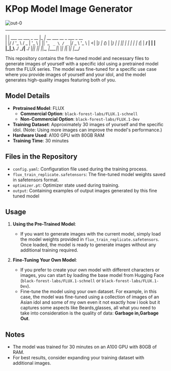 # KPop Model Image Generator
![out-0](https://github.com/user-attachments/assets/e7be19a3-fa68-47bd-a242-7c87ef45749c)







 _                        ___                            
| | ___ __   ___  _ __   |_ _|_ __ ___   __ _  ___ _ __  
| |/ / '_ \ / _ \| '_ \   | || '_ ` _ \ / _` |/ _ \ '_ \ 
|   <| |_) | (_) | |_) |  | || | | | | | (_| |  __/ | | |      
|_|\_\ .__/ \___/| .__/  |___|_| |_| |_|\__, |\___|_| |_|
     |_|         |_|                    |___/            








     
This repository contains the fine-tuned model and necessary files to generate images of yourself with a specific idol using a pretrained model from the FLUX series. The model was fine-tuned for a specific use case where you provide images of yourself and your idol, and the model generates high-quality images featuring both of you.

## Model Details

- **Pretrained Model**: FLUX
  - **Commercial Option**: `black-forest-labs/FLUX.1-schnell`
  - **Non-Commercial Option**: `black-forest-labs/FLUX.1-Dev`
- **Training Dataset**: Approximately 30 images of yourself and the specific idol. (Note: Using more images can improve the model's performance.)
- **Hardware Used**: A100 GPU with 80GB RAM
- **Training Time**: 30 minutes

## Files in the Repository

- `config.yaml`: Configuration file used during the training process.
- `flux_train_replicate.safetensors`: The fine-tuned model weights saved in safetensors format.
- `optimizer.pt`: Optimizer state used during training.
- `output`: Containing examples of output images generated by this fine tuned model

## Usage

1. **Using the Pre-Trained Model**: 
   - If you want to generate images with the current model, simply load the model weights provided in `flux_train_replicate.safetensors`. Once loaded, the model is ready to generate images without any additional training required.

2. **Fine-Tuning Your Own Model**:
   - If you prefer to create your own model with different characters or images, you can start by loading the base model from Hugging Face (`black-forest-labs/FLUX.1-schnell` or `black-forest-labs/FLUX.1-Dev`).
   - Fine-tune the model using your own dataset. For example, in this case, the model was fine-tuned using a collection of images of an Asian idol and some of my own even it not exactly how i look but it captures some aspects like Beards,glasses, all what you need to take into consideration is the quality of data: **Garbage in,Garbage Out**.

## Notes

- The model was trained for 30 minutes on an A100 GPU with 80GB of RAM.
- For best results, consider expanding your training dataset with additional images.
